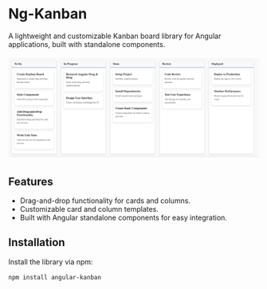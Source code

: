 # Ng-Kanban

A lightweight and customizable Kanban board library for Angular applications, built with standalone components.

![kanban demo](./src/assets/kanban.demo.png)

## Features
- Drag-and-drop functionality for cards and columns.
- Customizable card and column templates.
- Built with Angular standalone components for easy integration.

## Installation

Install the library via npm:

```bash
npm install angular-kanban